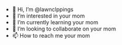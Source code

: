 - 👋 Hi, I’m @lawnclppings
- 👀 I’m interested in your mom
- 🌱 I’m currently learning your mom
- 💞️ I’m looking to collaborate on your mom
- 📫 How to reach me your mom

<!---
lawnclppings/lawnclppings is a ✨ special ✨ repository because its `README.md` (this file) appears on your GitHub profile.
You can click the Preview link to take a look at your changes.
--->
